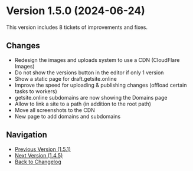 # Version 1.5.0 (2024-06-24)

This version includes 8 tickets of improvements and fixes.

## Changes

- Redesign the images and uploads system to use a CDN (CloudFlare Images)
- Do not show the versions button in the editor if only 1 version
- Show a static page for draft.getsite.online
- Improve the speed for uploading & publishing changes (offload certain tasks to workers)
- getsite.online subdomains are now showing the Domains page
- Allow to link a site to a path (in addition to the root path)
- Move all screenshots to the CDN
- New page to add domains and subdomains

## Navigation

- [Previous Version (1.5.1)](1.5.1)
- [Next Version (1.4.5)](1.4.5)
- [Back to Changelog](../changelog)

